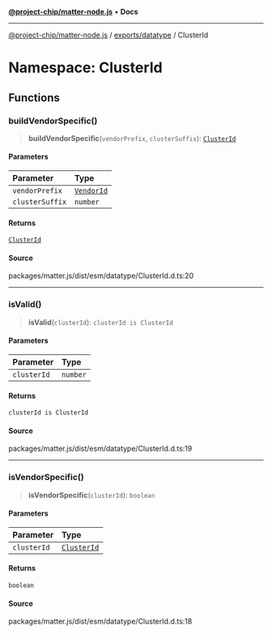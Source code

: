 [**@project-chip/matter-node.js**](../../../../README.md) • **Docs**

***

[@project-chip/matter-node.js](../../../../modules.md) / [exports/datatype](../../README.md) / ClusterId

# Namespace: ClusterId

## Functions

### buildVendorSpecific()

> **buildVendorSpecific**(`vendorPrefix`, `clusterSuffix`): [`ClusterId`](../../README.md#clusterid)

#### Parameters

| Parameter | Type |
| :------ | :------ |
| `vendorPrefix` | [`VendorId`](../../README.md#vendorid) |
| `clusterSuffix` | `number` |

#### Returns

[`ClusterId`](../../README.md#clusterid)

#### Source

packages/matter.js/dist/esm/datatype/ClusterId.d.ts:20

***

### isValid()

> **isValid**(`clusterId`): `clusterId is ClusterId`

#### Parameters

| Parameter | Type |
| :------ | :------ |
| `clusterId` | `number` |

#### Returns

`clusterId is ClusterId`

#### Source

packages/matter.js/dist/esm/datatype/ClusterId.d.ts:19

***

### isVendorSpecific()

> **isVendorSpecific**(`clusterId`): `boolean`

#### Parameters

| Parameter | Type |
| :------ | :------ |
| `clusterId` | [`ClusterId`](../../README.md#clusterid) |

#### Returns

`boolean`

#### Source

packages/matter.js/dist/esm/datatype/ClusterId.d.ts:18
